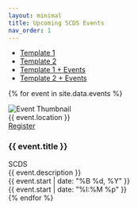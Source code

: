 ```yaml
---
layout: minimal
title: Upcoming SCDS Events
nav_order: 1 
---
```


<link rel="stylesheet" href="./assets/css/events.css">

- <a href="/index">Template 1</a>
- <a href="/style-2">Template 2</a>
- <a href="/events-1">Template 1 + Events</a>
- <a href="/events-2">Template 2 + Events</a>

{% for event in site.data.events %}
<div class="event-wrapper">
  <div class="event-left-cell">
    <img class="event-banner" src="{{ event.image }}" alt="Event Thumbnail">
  </div>

  <div class="event-location">{{ event.location }}</div>

  <div class="event-register-cell">
     <a href="{{ event.url }}" class="register-button">Register</a>
  </div>
  
  <div class="right-col">
    <h3 class="event-title">{{ event.title }}</h3>
    <span class="event-category">SCDS</span>
  </div>
  
  <div class="event-description">{{ event.description }}</div>
  
  <div class="event-corner-time-cell">
    <div class="event-date">{{ event.start | date: "%B %d, %Y" }}</div>
    <div class="event-time">{{ event.start | date: "%I:%M %p" }}</div>
  </div>
</div>
{% endfor %}
